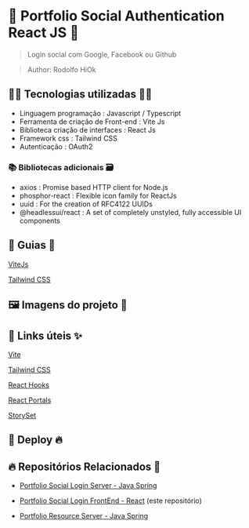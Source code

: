 # 🚀 Portfolio Social Authentication React JS 🚀

> Login social com Google, Facebook ou Github

> Author: Rodolfo HiOk

## 👨‍💻 Tecnologias utilizadas 👩‍💻

- Linguagem programação : Javascript / Typescript
- Ferramenta de criação de Front-end : Vite Js
- Biblioteca criação de interfaces : React Js
- Framework css : Tailwind CSS
- Autenticação : OAuth2

### 📚 Bibliotecas adicionais 🗃️

- axios : Promise based HTTP client for Node.js
- phosphor-react : Flexible icon family for ReactJs
- uuid : For the creation of RFC4122 UUIDs
- @headlessui/react : A set of completely unstyled, fully accessible UI components

## 📃 Guias 📖

[ViteJs](vite.md)

[Tailwind CSS](tailwind.md)

## 🖼️ Imagens do projeto 👀

## 🔗 Links úteis ✨

[Vite](https://vitejs.dev/)

[Tailwind CSS](https://tailwindcss.com/)

[React Hooks](https://pt-br.reactjs.org/docs/hooks-reference.html)

[React Portals](https://pt-br.reactjs.org/docs/portals.html)

[StorySet](https://storyset.com/)

## 🚀 Deploy 🔥

## 🔥 Repositórios Relacionados 🫶

- [Portfolio Social Login Server - Java Spring](https://github.com/rodolfoHOk/hiok.port-social-auth-server)

- [Portfolio Social Login FrontEnd - React](https://github.com/rodolfoHOk/hiok.port-social-auth-react) (este repositório)

- [Portfolio Resource Server - Java Spring](https://github.com/rodolfoHOk/hiok.port-resource-server)
